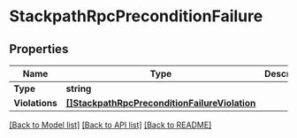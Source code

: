 # StackpathRpcPreconditionFailure

## Properties

Name | Type | Description | Notes
------------ | ------------- | ------------- | -------------
**Type** | **string** |  | 
**Violations** | [**[]StackpathRpcPreconditionFailureViolation**](stackpath.rpc.PreconditionFailure.Violation.md) |  | [optional] 

[[Back to Model list]](../README.md#documentation-for-models) [[Back to API list]](../README.md#documentation-for-api-endpoints) [[Back to README]](../README.md)


